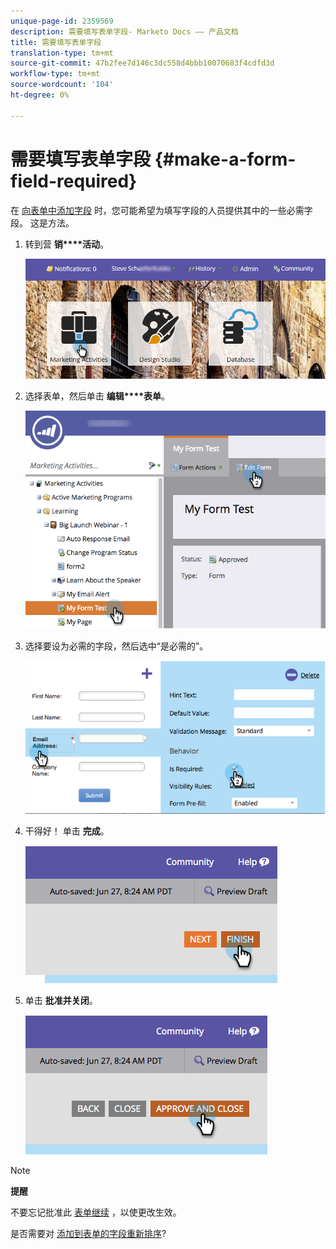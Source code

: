 ```yaml
---
unique-page-id: 2359569
description: 需要填写表单字段- Marketo Docs —— 产品文档
title: 需要填写表单字段
translation-type: tm+mt
source-git-commit: 47b2fee7d146c3dc558d4bbb10070683f4cdfd3d
workflow-type: tm+mt
source-wordcount: '104'
ht-degree: 0%

---
```



# 需要填写表单字段 {#make-a-form-field-required}

在 [向表单中添加字段](add-a-field-to-a-form.md) 时，您可能希望为填写字段的人员提供其中的一些必需字段。 这是方法。

1. 转到营 **销****活动**。

   ![](assets/login-marketing-activities-4.png)

1. 选择表单，然后单击 **编辑****表单**。

   ![](assets/editform-2.png)

1. 选择要设为必需的字段，然后选中“是必需的”。

   ![](assets/image2014-9-15-17-3a30-3a44.png)

1. 干得好！ 单击 **完成**。

   ![](assets/image2014-9-15-17-3a30-3a58.png)

1. 单击 **批准并关闭**。

   ![](assets/image2014-9-15-17-3a31-3a11.png)

>[!NOTE]
>
>**提醒**
>
>不要忘记批准此 [表单继续](../../../../product-docs/demand-generation/landing-pages/understanding-landing-pages/approve-unapprove-or-delete-a-landing-page.md) ，以使更改生效。

是否需要对 [添加到表单的字段重新排序](../../../../product-docs/demand-generation/forms/form-fields/reorder-fields-in-a-form.md)?